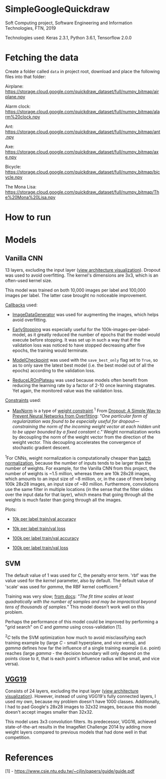 # SimpleGoogleQuickdraw
Soft Computing project, Software Engineering and Information Technologies, FTN, 2019

Technologies used: Keras 2.3.1, Python 3.6.1, Tensorflow 2.0.0

# Fetching the data

Create a folder called `data` in project root, download and place the following files into that folder:

Airplane: https://storage.cloud.google.com/quickdraw_dataset/full/numpy_bitmap/airplane.npy

Alarm clock: https://storage.cloud.google.com/quickdraw_dataset/full/numpy_bitmap/alarm%20clock.npy

Ant: https://storage.cloud.google.com/quickdraw_dataset/full/numpy_bitmap/ant.npy

Axe: https://storage.cloud.google.com/quickdraw_dataset/full/numpy_bitmap/axe.npy

Bicycle: https://storage.cloud.google.com/quickdraw_dataset/full/numpy_bitmap/bicycle.npy

The Mona Lisa: https://storage.cloud.google.com/quickdraw_dataset/full/numpy_bitmap/The%20Mona%20Lisa.npy

# How to run



# Models

## Vanilla CNN

13 layers, excluding the input layer ([view architecture visualization](https://github.com/UrosOgrizovic/SimpleGoogleQuickdraw/blob/master/models/vanilla_cnn/vanilla_cnn_model%20architecture.svg)). Dropout was used to avoid overfitting. The kernel's dimensions are 3x3, which is an often-used kernel size. 

This model was trained on both 10,000 images per label and 100,000 images per label. The latter case brought no noticeable improvement. 

[Callbacks](https://keras.io/callbacks/) used:

- [ImageDataGenerator](https://github.com/keras-team/keras/blob/master/keras/preprocessing/image.py#L238) was used for augmenting the images, which helps avoid overfitting.

- [EarlyStopping](https://github.com/keras-team/keras/blob/master/keras/callbacks/callbacks.py#L733) was especially useful for the 100k-images-per-label-model, as it greatly reduced the number of epochs that the model would execute before stopping. It was set up in such a way that if the validation loss was noticed to have stopped decreasing after five epochs, the training would terminate.

- [ModelCheckpoint](https://github.com/keras-team/keras/blob/master/keras/callbacks/callbacks.py#L633) was used with the `save_best_only` flag set to `True`, so as to only save the latest best model (i.e. the best model out of all the epochs) according to the validation loss.

- [ReduceLROnPlateau](https://github.com/keras-team/keras/blob/master/keras/callbacks/callbacks.py#L946) was used because models often benefit from reducing the learning rate by a factor of 2-10 once learning stagnates. Yet again, the monitored value was the validation loss.

[Constraints](https://keras.io/constraints/) used:

- [MaxNorm](https://github.com/keras-team/keras/blob/master/keras/constraints.py#L22) is a type of [weight constraint](https://arxiv.org/pdf/1602.07868.pdf).<sup>1</sup> From [Dropout: A Simple Way to Prevent Neural Networks from
Overfitting](http://www.cs.toronto.edu/~rsalakhu/papers/srivastava14a.pdf): *"One particular form of regularization was found to be especially useful for dropout—constraining the norm of the incoming weight vector at each hidden unit to be upper bounded by a fixed constant c."* Weight normalization works by decoupling the norm of the weight vector from the direction of the weight vector. This decoupling accelerates the convergence of stochastic gradient descent.

<sup>1</sup>For CNNs, weight normalization is computationally cheaper than [batch normalization](https://arxiv.org/pdf/1502.03167.pdf), because the number of inputs tends to be larger than the number of weights. For example, for the Vanilla CNN from this project, the number of weights is ~1.5 million, whereas there are 10k 28x28 images, which amounts to an input size of ~8 million, or, in the case of there being 100k 28x28 images, an input size of ~80 million. Furthermore, convolutions use the same filter in multiple locations (in the sense that the filter slides over the input data for that layer), which means that going through all the weights is much faster than going through all the images.

Plots:

- [10k per label train/val accuracy](https://github.com/UrosOgrizovic/SimpleGoogleQuickdraw/blob/master/models/vanilla_cnn/vanilla_cnn_10k_train_val_acc.png)

- [10k per label train/val loss](https://github.com/UrosOgrizovic/SimpleGoogleQuickdraw/blob/master/models/vanilla_cnn/vanilla_cnn_10k_train_val_loss.png)

- [100k per label train/val accuracy](https://github.com/UrosOgrizovic/SimpleGoogleQuickdraw/blob/master/models/vanilla_cnn/vanilla_cnn_100k_train_val_acc.png)

- [100k per label train/val loss](https://github.com/UrosOgrizovic/SimpleGoogleQuickdraw/blob/master/models/vanilla_cnn/vanilla_cnn_100k_train_val_loss.png)

## SVM 

The default value of 1 was used for *C*, the penalty error term. 'rbf' was the value used for the *kernel* parameter, also by default. The default value of 'scale' was used for *gamma*, the RBF kernel coefficient.<sup>2</sup>

Training was very slow; [from docs](https://scikit-learn.org/stable/modules/generated/sklearn.svm.SVC.html): *"The fit time scales at least quadratically with the number of samples and may be impractical beyond tens of thousands of samples."* This model doesn't work well on this problem.

Perhaps the performance of this model could be improved by performing a "grid search" on *C* and *gamma* using cross-validation [1].

<sup>2</sup>*C* tells the SVM optimization how much to avoid misclassifying each training example by (large *C* - small hyperplane, and vice versa), and *gamma* defines how far the influence of a single training example (i.e. point) reaches (large *gamma* - the decision boundary will only depend on the points close to it, that is each point's influence radius will be small, and vice versa).

## [VGG19](https://github.com/keras-team/keras-applications/blob/master/keras_applications/vgg19.py)

Consists of 24 layers, excluding the input layer ([view architecture visualization](https://github.com/UrosOgrizovic/SimpleGoogleQuickdraw/blob/master/models/transfer_learning/VGG19%20architecture.svg)). However, instead of using VGG19's fully connected layers, I used my own, because my problem doesn't have 1000 classes. Additionally, I had to pad Google's 28x28 images to 32x32 images, because this model doesn't accept images smaller than 32x32. 

This model uses 3x3 convolution filters. Its predecessor, VGG16, achieved state-of-the-art results in the ImageNet Challenge 2014 by adding more weight layers compared to previous models that had done well in that competition.

# References
[1] - https://www.csie.ntu.edu.tw/~cjlin/papers/guide/guide.pdf

